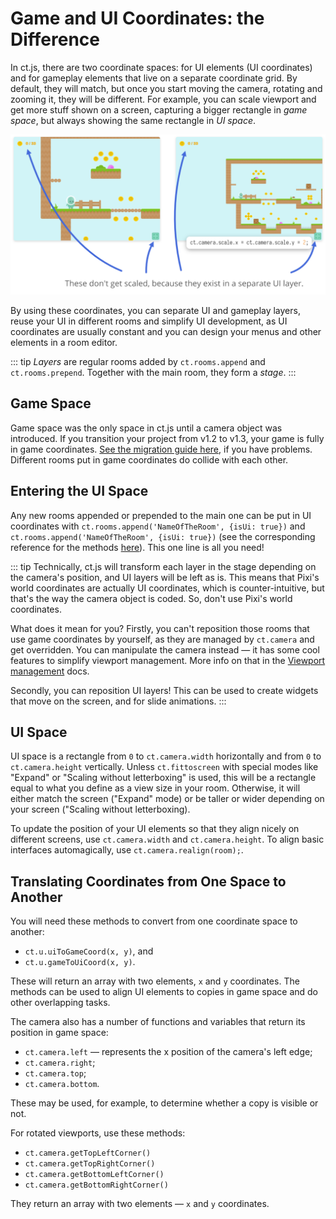 # Game and UI Coordinates: the Difference

In ct.js, there are two coordinate spaces: for UI elements (UI coordinates) and for gameplay elements that live on a separate coordinate grid. By default, they will match, but once you start moving the camera, rotating and zooming it, they will be different. For example, you can scale viewport and get more stuff shown on a screen, capturing a bigger rectangle in *game space*, but always showing the same rectangle in *UI space*.

![A difference between game and UI coordinates](./images/GameCoordsUICoordsGraphic.png)

By using these coordinates, you can separate UI and gameplay layers, reuse your UI in different rooms and simplify UI development, as UI coordinates are usually constant and you can design your menus and other elements in a room editor.

::: tip
*Layers* are regular rooms added by `ct.rooms.append` and `ct.rooms.prepend`. Together with the main room, they form a *stage*.
:::

## Game Space

Game space was the only space in ct.js until a camera object was introduced. If you transition your project from v1.2 to v1.3, your game is fully in game coordinates. [See the migration guide here](/migration-1.2to1.3.html), if you have problems. Different rooms put in game coordinates do collide with each other.

## Entering the UI Space

Any new rooms appended or prepended to the main one can be put in UI coordinates with `ct.rooms.append('NameOfTheRoom', {isUi: true})` and `ct.rooms.append('NameOfTheRoom', {isUi: true})` (see the corresponding reference for the methods [here](/ct.rooms.html)). This one line is all you need!

::: tip
Technically, ct.js will transform each layer in the stage depending on the camera's position, and UI layers will be left as is. This means that Pixi's world coordinates are actually UI coordinates, which is counter-intuitive, but that's the way the camera object is coded. So, don't use Pixi's world coordinates.

What does it mean for you? Firstly, you can't reposition those rooms that use game coordinates by yourself, as they are managed by `ct.camera` and get overridden. You can manipulate the camera instead — it has some cool features to simplify viewport management. More info on that in the [Viewport management](/viewport-management.md) docs.

Secondly, you can reposition UI layers! This can be used to create widgets that move on the screen, and for slide animations.
:::

## UI Space

UI space is a rectangle from `0` to `ct.camera.width` horizontally and from `0` to `ct.camera.height` vertically. Unless `ct.fittoscreen` with special modes like "Expand" or "Scaling without letterboxing" is used, this will be a rectangle equal to what you define as a view size in your room. Otherwise, it will either match the screen ("Expand" mode) or be taller or wider depending on your screen ("Scaling without letterboxing).

To update the position of your UI elements so that they align nicely on different screens, use `ct.camera.width` and `ct.camera.height`. To align basic interfaces automagically, use `ct.camera.realign(room);`.

## Translating Coordinates from One Space to Another

You will need these methods to convert from one coordinate space to another:

* `ct.u.uiToGameCoord(x, y)`, and
* `ct.u.gameToUiCoord(x, y)`.

These will return an array with two elements, `x` and `y` coordinates. The methods can be used to align UI elements to copies in game space and do other overlapping tasks.

The camera also has a number of functions and variables that return its position in game space:

* `ct.camera.left` — represents the x position of the camera's left edge;
* `ct.camera.right`;
* `ct.camera.top`;
* `ct.camera.bottom`.

These may be used, for example, to determine whether a copy is visible or not.

For rotated viewports, use these methods:

* `ct.camera.getTopLeftCorner()`
* `ct.camera.getTopRightCorner()`
* `ct.camera.getBottomLeftCorner()`
* `ct.camera.getBottomRightCorner()`

They return an array with two elements — `x` and `y` coordinates.